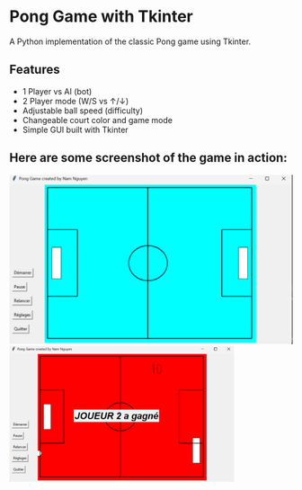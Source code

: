# Pong Game with Tkinter

A Python implementation of the classic Pong game using Tkinter.

## Features

- 1 Player vs AI (bot)
- 2 Player mode (W/S vs ↑/↓)
- Adjustable ball speed (difficulty)
- Changeable court color and game mode
- Simple GUI built with Tkinter

## Here are some screenshot of the game in action:

<p align="left">
  <img src="pong.png" alt="Pong Game" width="600 style="margin-right: 30%;"/>
  <img src="endgame.png" alt="End Game" width="400"/>
</p>


